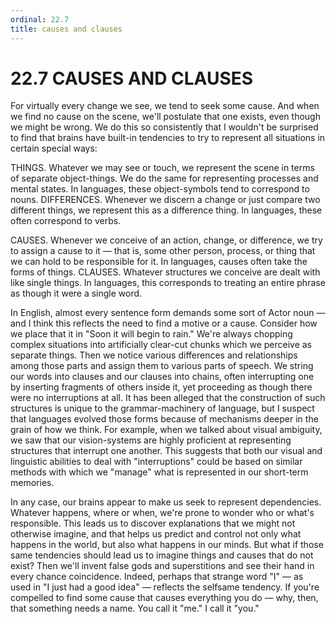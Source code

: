 ```yaml
---
ordinal: 22.7
title: causes and clauses
---
```


# 22.7 CAUSES AND CLAUSES

For virtually every change we see, we tend to seek some cause. And when we find no cause on the scene, we'll postulate that one exists, even though we might be wrong. We do this so consistently that I wouldn't be surprised to find that brains have built-in tendencies to try to represent all situations in certain special ways:

THINGS. Whatever we may see or touch, we represent the scene in terms of separate object-things. We do the same for representing processes and mental states. In languages, these object-symbols tend to correspond to nouns. DIFFERENCES. Whenever we discern a change or just compare two different things, we represent this as a difference thing. In languages, these often correspond to verbs.

CAUSES. Whenever we conceive of an action, change, or difference, we try to assign a cause to it &mdash; that is, some other person, process, or thing that we can hold to be responsible for it. In languages, causes often take the forms of things. CLAUSES. Whatever structures we conceive are dealt with like single things. In languages, this corresponds to treating an entire phrase as though it were a single word.

In English, almost every sentence form demands some sort of Actor noun &mdash; and I think this reflects the need to find a motive or a cause. Consider how we place that it in "Soon it will begin to rain." We're always chopping complex situations into artificially clear-cut chunks which we perceive as separate things. Then we notice various differences and relationships among those parts and assign them to various parts of speech. We string our words into clauses and our clauses into chains, often interrupting one by inserting fragments of others inside it, yet proceeding as though there were no interruptions at all. It has been alleged that the construction of such structures is unique to the grammar-machinery of language, but I suspect that languages evolved those forms because of mechanisms deeper in the grain of how we think. For example, when we talked about visual ambiguity, we saw that our vision-systems are highly proficient at representing structures that interrupt one another. This suggests that both our visual and linguistic abilities to deal with "interruptions" could be based on similar methods with which we "manage" what is represented in our short-term memories.

In any case, our brains appear to make us seek to represent dependencies. Whatever happens, where or when, we're prone to wonder who or what's responsible. This leads us to discover explanations that we might not otherwise imagine, and that helps us predict and control not only what happens in the world, but also what happens in our minds. But what if those same tendencies should lead us to imagine things and causes that do not exist? Then we'll invent false gods and superstitions and see their hand in every chance coincidence. Indeed, perhaps that strange word "I" &mdash; as used in "I just had a good idea" &mdash; reflects the selfsame tendency. If you're compelled to find some cause that causes everything you do &mdash; why, then, that something needs a name. You call it "me." I call it "you."
